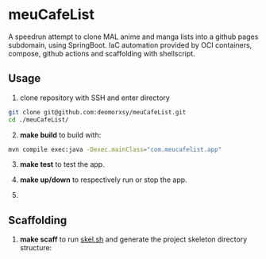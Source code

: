 # meuCafeList

A speedrun attempt to clone MAL anime and manga lists into a github pages subdomain, using SpringBoot. IaC automation provided by OCI containers, compose, github actions and scaffolding with shellscript.

## Usage

1. clone repository with SSH and enter directory
```sh
git clone git@github.com:deomorxsy/meuCafeList.git
cd ./meuCafeList/
```

2. **make build** to build with:
```sh
mvn compile exec:java -Dexec.mainClass="com.meucafelist.app"
```
3. **make test** to test the app.

4. **make up/down** to respectively run or stop the app.

5.

## Scaffolding

1. **make scaff** to run [skel.sh](./scripts/skel.sh) and generate the project skeleton directory structure:

